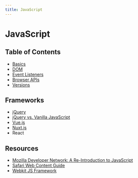 ```yaml
---
title: JavaScript
---
```


# JavaScript

<section>

## Table of Contents
* [Basics](basics)
* [DOM](dom)
* [Event Listeners](events)
* [Browser APIs](apis)
* [Versions](es-versions)

## Frameworks
* [jQuery](library-jquery)
* [jQuery vs. Vanilla JavaScript](jquery-vs-vanilla)
* [Vue.js](library-vue)
* [Nuxt.js](library-nuxt)
* React

## Resources
- [Mozilla Developer Network: A Re-Introduction to JavaScript](https://developer.mozilla.org/en-US/docs/Web/JavaScript/A_re-introduction_to_JavaScript)
- [Safari Web Content Guide](https://developer.apple.com/library/archive/documentation/AppleApplications/Reference/SafariWebContent/Introduction/Introduction.html)
- [Webkit JS Framework](https://developer.apple.com/documentation/webkitjs)


</section>
